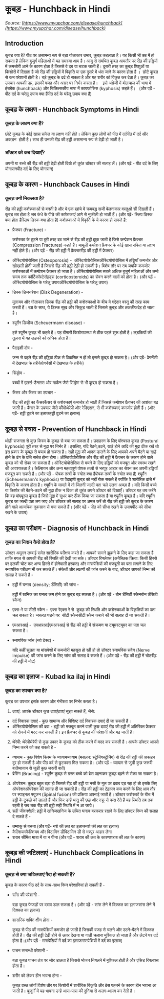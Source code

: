 # कूबड़ - Hunchback in Hindi
_Source: [https://www.myupchar.com/disease/hunchback](https://www.myupchar.com/disease/hunchback)_

## Introduction
कूबड़ क्या है?
पीठ पर असामन्य रूप से बड़ा गोलाकार उभार, कूबड़ कहलाता है। यह किसी भी उम्र में हो सकता है लेकिन बुजुर्ग महिलाओं में यह समस्या आम है।
आयु से संबंधित कूबड़ आमतौर पर रीढ़ की हड्डियों में कमजोरी आने के कारण होता है जिससे वे दब या चटक जाती हैं। दूसरी तरह का कूबड़ शिशुओं या किशोरों में दिखता है जो रीढ़ की हड्डियों में विकृति या एक दुसरे में धंस जाने के कारण होता है । 
छोटे कूबड़ से कम परेशानी होती है। बड़े कूबड़ के दर्द हो सकता है और यह शरीर को विकृत कर देता है। कूबड़ का उपचार आपकी उम्र, इसकी वजह और असर पर निर्भर करता है।   
इसे अंग्रेजी में बोलचाल की भाषा में हंचबैक (hunchback) और चिकित्सकीय भाषा में कायफोसिस (kyphosis) कहते हैं।  
(और पढ़ें - पीठ दर्द के घरेलू उपाय क्या हैंपीठ दर्द के घरेलू उपाय क्या हैं)

## कूबड़ के लक्षण - Hunchback Symptoms in Hindi
### कूबड़ के लक्षण क्या हैं?
छोटे कूबड़ के कोई खास संकेत या लक्षण नहीं होते। लेकिन कुछ लोगों को पीठ में दर्दपीठ में दर्द और अकड़न  होती है। साथ ही उनकी रीढ़ की हड्डी असामान्य रूप से टेढ़ी हो जाती है।
### डॉक्टर को कब दिखाएँ?
अपनी या बच्चे की रीढ़ की हड्डी टेढ़ी होती दिखे तो तुरंत डॉक्टर की सलाह लें।
(और पढ़ें - पीठ दर्द के लिए योगासनपीठ दर्द के लिए योगासन)

## कूबड़ के कारण - Hunchback Causes in Hindi
### कूबड़ क्यों निकलता है?
रीढ़ की हड्डी कशेरुकाओं से बनती है और ये एक खांचे में क्रमबद्ध सजी बेलनाकार वस्तुओं सी दिखती हैं। कूबड़ तब होता है जब कंधे के पीछे की कशेरुकाएं आगे से नुकीली हो जाती हैं।
(और पढ़ें- स्लिप डिस्क क्या होता हैस्लिप डिस्क क्या होता है)
कशेरुकाओं में विकृति के ये कारण हो सकते हैं:
- फ्रैक्चर (Fracture) - 
	कशेरुका के टूटने या बुरी तरह दब जाने से रीढ़ की हड्डी झुक जाती है जिसे कम्प्रेशन फ्रैक्चर (Compression Fractures) कहते हैं। मामूली कम्प्रेशन फ्रैक्चर के कोई खास संकेत या लक्षण नहीं होते हैं। (और पढ़ें - रीढ़ की हड्डी में फ्रैक्चररीढ़ की हड्डी में फ्रैक्चर)
- ऑस्टियोपोरोसिस​ (Osteoporosis) - 
ऑस्टियोपोरोसिसऑस्टियोपोरोसिस में हड्डियाँ कमजोर और खोखली होती जाती हैं जिससे रीढ़ की हड्डी टेढ़ी हो सकती है। विशेष तौर पर तब जबकि कमजोर कशेरुकाओं में कम्प्रेशन फ्रैक्चर हो जाता है। ऑस्टियोपोरोसिस सबसे अधिक बुजुर्ग महिलाओं और लम्बे समय तक कॉर्टिकॉस्टेरॉइड्स (corticosteroids) का सेवन करने वालों को होता है। (और पढ़ें - ऑस्टियोपोरोसिस के घरेलू उपायऑस्टियोपोरोसिस के घरेलू उपाय)
- डिस्क डिजनरेशन (Disk Degeneration) - 
	मुलायम और गोलाकार डिस्क रीढ़ की हड्डी की कशेरुकाओं के बीच ये गद्देदार वस्तु की तरह काम करती हैं। उम्र के साथ, ये डिस्क सूख और सिकुड़ जाती हैं जिससे कूबड़ और तकलीफदेह हो जाता है।
- श्यूर्मैन डिजीज (Scheuermann disease) - 
	इसे श्यूर्मैन कूबड़ भी कहते हैं। यह बीमारी किशोरावस्था से ठीक पहले शुरू होती है। लड़कियों की तुलना में यह लड़कों को अधिक होता है।
- पैदाइशी दोष - 
	जन्म से पहले रीढ़ की हड्डियां ठीक से विकसित न हों तो इससे कूबड़ हो सकता है। (और पढ़ें- प्रेगनेंसी में देखभाल के तरीकेप्रेगनेंसी में देखभाल के तरीके)
- सिंड्रोम - 
	बच्चों में एलर्स-डैनलस और मार्फन जैसे सिंड्रोम से भी कूबड़ हो सकता है।
- कैंसर और कैंसर का उपचार - 
	रीढ़ की हड्डी का कैंसरकैंसर से कशेरुकाएं कमजोर हो जाती हैं जिससे कम्प्रेशन फ्रैक्चर की आशंका बढ़ जाती हैं। कैंसर के उपचार जैसे कीमोथेरेपी और रेडिएशन, से भी कशेरुकाएं कमजोर होती हैं।
(और पढ़ें- हड्डी टूटने का इलाजहड्डी टूटने का इलाज)

## कूबड़ से बचाव - Prevention of Hunchback in Hindi
थोड़ी सजगता से कुछ किस्म के कूबड़ से बचा जा सकता है। उदाहरण के लिए पॉश्चरल कूबड़ (Postural kyphosis) पूरी तरह से मुद्रा पर निर्भर है। इसलिए, यदि बैठने,उठने, खड़े होने आदि की मुद्रा ठीक रखें तो इस प्रकार के कूबड़ से बचाव हो सकता है। सही मुद्रा की आदत डालने के लिए आपको अपने बैठने या खड़े होने के ढंग के प्रति सचेत होना होगा।
ऑस्टियोपोरोसिस और रीढ़ की हड्डी में फ्रैक्चर के कारण होने वाले कूबड़ को भी रोका जा सकता है। ऑस्टियोपोरोसिस से बचने के लिए हड्डियों को मजबूत और स्वस्थ रखने की आवश्यकता है। कैल्शियम और अन्य महत्वपूर्ण पोषक तत्वों से भरपूर आहार का सेवन कर अपनी हड्डियाँ मजबूत कर सकते हैं।
(और पढ़ें - पोषक तत्वों के स्त्रोत क्या हैंपोषक तत्वों के स्त्रोत क्या हैं)
श्यूर्मैन (Scheuermann's kyphosis) या पैदाइशी कूबड़ को नहीं रोक सकते हैं क्योंकि वे शारीरिक ढांचे में विकृति के कारण होता है। श्यूर्मैन के मामले में तो जितनी जल्दी पता चले उतना अच्छा है। यदि किसी बच्चे या किशोर की बैठने-उठने की मुद्रा ठीक न दिका तो तुरंत अपने डॉक्टर को दिखाएँ। डॉक्टर यह तय करेंगे कि वह पॉश्च्यूरल कूबड़ है जिसे मुद्रा में सुधर कर ठीक किया जा सकता है या श्यूर्मैन कूबड़ है।
यदि श्यूर्मैन कूबड़ का जल्दी पता लग जाए और डॉक्टर की सलाह पर अमल करें तो रीढ़ की हड्डी को कूबड़ के कारण होने वाले अत्यधिक नुकसान से बचा सकते हैं।
(और पढ़ें - पीठ को सीधा रखने के उपायपीठ को सीधा रखने के उपाय)

## कूबड़ का परीक्षण - Diagnosis of Hunchback in Hindi
### कूबड़ का निदान कैसे होता है?
डॉक्टर अमूमन लम्बाई समेत शारीरिक परीक्षण करते हैं। आपको सामने झुकने के लिए कहा जा सकता है ताकि बगल से आपकी रीढ़ की स्थिति की देखी जा सके। डॉक्टर रिफ्लेक्स (अनैच्छिक क्रिया: किसी हिस्से पर हलकी चोट कर अन्य हिस्से में होनेवाली हरकत) और मांसपेशियों की मजबूती का पता लगाने के लिए स्नायविक परीक्षण भी कर सकते हैं।
संकेतों और लक्षणों की जांच करने के बाद, डॉक्टर आपको निम्न की सलाह दे सकते हैं -
- हड्डी में घनत्व (density; डेंसिटी) की जांच - 
	हड्डी में खनिज का घनत्व कम होने पर कूबड़ बढ़ सकता है। (और पढ़ें - बोन डेंसिटी स्कैनबोन डेंसिटी स्कैन)
- एक्स-रे या सीटी स्कैन - 
एक्स रेएक्स रे से  कूबड़ की स्थिति और कशेरुकाओं के विकृतियों का पता चल सकता है। जरूरत पड़ने पर  सीटी स्कैनसीटी स्कैन कराने की भी सलाह दी जा सकती है।
- एमआरआई - 
एमआरआईएमआरआई से रीढ़ की हड्डी में संक्रमण या ट्यूमरट्यूमर का पता चल सकता है।
- स्नायविक जांच (नर्व टेस्ट) - 
	यदि कहीं सुन्नता या मांसपेशी में कमजोरी महसूस हो रही हो तो डॉक्टर स्नायविक संवेग (Nerve Impulse) की जांच करने के लिए जांच की सलाह दे सकते हैं।
(और पढ़ें - रीढ़ की हड्डी में चोटरीढ़ की हड्डी में चोट)

## कूबड़ का इलाज - Kubad ka ilaj in Hindi
### कूबड़ का उपचार क्या है?
कूबड़ का उपचार इसके कारण और गंभीरता पर निर्भर करता है।
1. दवाएं:
आपके डॉक्टर कुछ दवाएंदवाएं सुझा सकते हैं, जैसे:
- दर्द निवारक दवाएं - कुछ सामान्य और विशिष्ट दर्द निवारक दवाएं दी जा सकती हैं।
- ऑस्टियोपोरोसिस की दवा - हड्डी को मजबूत करने वाली कुछ दवाएं रीढ़ की हड्डी में अतिरिक्त फ्रैक्चर को रोकने में मदद कर सकती हैं। इन फ्रैक्चर से कूबड़ की परेशानी और बढ़ जाती है।
2. थेरेपी:
थेरेपीथेरेपी से कुछ प्रकार के कूबड़ को ठीक करने में मदद कर सकती है। आपके डॉक्टर आपसे निम्न करने को कह सकते है -
- व्यायाम - कुछ विशेष किस्म के व्यायामव्यायाम (मसलन: स्ट्रेचिंगस्ट्रेचिंग) से रीढ़ की हड्डी की अकड़न दूर हो सकती है और पीठ दर्द से छुटकारा मिल सकता है। (और पढ़ें - व्यायाम से जुड़ी कुछ जरूरी बातेंव्यायाम से जुड़ी कुछ जरूरी बातें)
- ब्रेसिंग (Bracing) - श्यूर्मैन कूबड़ से ग्रस्त बच्चे को ब्रेस पहनाकर कूबड़ बढ़ने से रोका जा सकता है।
3. ऑपरेशन:
कूबड़ बहुत बड़ा हो जिससे रीढ़ की हड्डी या नसों के मूल पर दवाब पड़ रहा हो तो इसके लिए ऑपरेशनऑपरेशन की सलाह दी जा सकती है। रीढ़ की हड्डी का टेढ़ापन कम करने के लिए आम तौर पर स्पाइनल फ्यूज़न (Spinal fusion) की प्रक्रिया अपनाई जाती है। डॉक्टर कशेरुकों के बीच में हड्डी के टुकड़े को डालते हैं और फिर उन्हें धातु की छड़ और स्क्रू से कस देते हैं यह स्थिति तब तक रहती है जब तक रीढ़ की हड्डी सही स्थिति में न आ जाये।
4. सही जीवनशैली:
हड्डी में खनिजखनिज के उचित घनत्व बरकरार रखने के लिए डॉक्टर निम्न की सलाह दे सकते हैं -
- तम्बाकू से बचना (और पढ़ें- नशे की लत का इलाजनशे की लत का इलाज)
- कैल्शियमकैल्शियम और विटामिन डीविटामिन डी से भरपूर आहार लेना
- शराब सीमित मात्रा में या न पीना (और पढ़ें - शराब की लत के कारणशराब की लत के कारण)

## कूबड़ की जटिलताएं - Hunchback Complications in Hindi
### कूबड़ से क्या जटिलताएं पैदा हो सकती हैं?
कूबड़ के कारण पीठ दर्द के साथ-साथ निम्न परेशानियां हो सकती हैं -
- साँस की परेशानी -
	बड़ा कूबड़ फेफड़ों पर दबाव डाल सकता है। (और पढ़ें - सांस लेने में दिक्कत का इलाजसांस लेने में दिक्कत का इलाज)
- शारारिक शक्ति क्षीण होना -
	कूबड़ से पीठ की मासपेशियाँ कमजोर हो जाती है जिसकी वजह से चलने और उठने-बैठने में दिक्कत होती है। रीढ़ की हड्डी टेढ़ी होने से ऊपर देखना या गाड़ी चलाना मुश्किल हो जाता है और लेटने पर दर्द होता है।(और पढ़ें - मांसपेशियों में दर्द का इलाजमांसपेशियों में दर्द का इलाज)
- पाचन सम्बन्धी परेशानी -
	बड़ा कूबड़ पाचन तंत्र पर जोर डालता है जिससे भोजन निगलने में मुश्किल होती है और एसिड रिफ्लक्स होता है।
- शरीर को लेकर हीन भावना होना -
	कूबड़ ग्रस्त लोगों विशेष तौर पर किशोरों में शारीरिक विकृति और ब्रेस पहनने के कारण हीन भावना आ जाती है। बुजुर्गों में यह भावना उन्हें आस-पास की दुनिया से अलग-थलग कर देती है।

